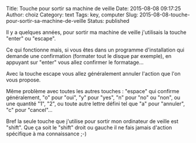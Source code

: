 Title: Touche pour sortir sa machine de veille
Date: 2015-08-08 09:17:25
Author: choiz
Category: text
Tags: key, computer
Slug: 2015-08-08-touche-pour-sortir-sa-machine-de-veille
Status: published

Il y a quelques années, pour sortir ma machine de veille j'utilisais la
touche "enter" ou "escape".

Ce qui fonctionne mais, si vous êtes dans un programme d'installation
qui demande une confirmation (formater tout le disque par exemple), en
appuyant sur "enter" vous allez confirmer le formatage…

Avec la touche escape vous allez généralement annuler l'action que l'on
vous propose.

Même problème avec toutes les autres touches : "espace" qui confirme
généralement, "o" pour "oui", "y" pour "yes", "n" pour "no" ou "non", ou
une quantité "1", "2", ou toute autre lettre défini tel que "a" pour
"annuler", "c" pour "cancel"…

Bref la seule touche que j'utilise pour sortir mon ordinateur de veille
est "shift". Que ça soit le "shift" droit ou gauche il ne fais jamais
d'action spécifique à ma connaissance ;-)
